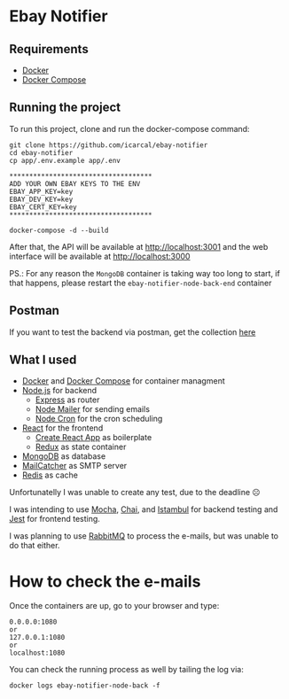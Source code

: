 # Ebay Notifier

## Requirements

- [Docker](https://www.docker.com/)
- [Docker Compose](https://docs.docker.com/compose/)

## Running the project

To run this project, clone and run the docker-compose command:
```
git clone https://github.com/icarcal/ebay-notifier
cd ebay-notifier
cp app/.env.example app/.env

************************************
ADD YOUR OWN EBAY KEYS TO THE ENV
EBAY_APP_KEY=key
EBAY_DEV_KEY=key
EBAY_CERT_KEY=key
************************************

docker-compose -d --build
```

After that, the API will be available at [http://localhost:3001](http://localhost:3001) and the web interface will be available at [http://localhost:3000](http://localhost:3000)

PS.: For any reason the `MongoDB` container is taking way too long to start, if that happens, please restart the `ebay-notifier-node-back-end` container

## Postman

If you want to test the backend via postman, get the collection [here](https://raw.githubusercontent.com/icarcal/ebay-notifier/master/ebay-notifier.postman_collection)

## What I used

- [Docker](https://www.docker.com/) and [Docker Compose](https://docs.docker.com/compose/) for container managment
- [Node.js](https://nodejs.org/en/) for backend
  - [Express](http://expressjs.com/pt-br/) as router
  - [Node Mailer](https://nodemailer.com/about/) for sending emails
  - [Node Cron](https://github.com/merencia/node-cron) for the cron scheduling
- [React](https://reactjs.org/) for the frontend
  - [Create React App](https://github.com/facebook/create-react-app) as boilerplate
  - [Redux](https://redux.js.org/) as state container
- [MongoDB](https://docs.mongodb.com/) as database
- [MailCatcher](https://mailcatcher.me/) as SMTP server
- [Redis](https://redis.io/) as cache

Unfortunatelly I was unable to create any test, due to the deadline ☹️

I was intending to use [Mocha](https://mochajs.org/), [Chai](http://www.chaijs.com/), and [Istambul](https://istanbul.js.org/) for backend testing and [Jest](https://jestjs.io/) for frontend testing.

I was planning to use [RabbitMQ](https://www.rabbitmq.com/) to process the e-mails, but was unable to do that either.

# How to check the e-mails

Once the containers are up, go to your browser and type:
```
0.0.0.0:1080
or
127.0.0.1:1080
or
localhost:1080
```

You can check the running process as well by tailing the log via:
```
docker logs ebay-notifier-node-back -f
```

